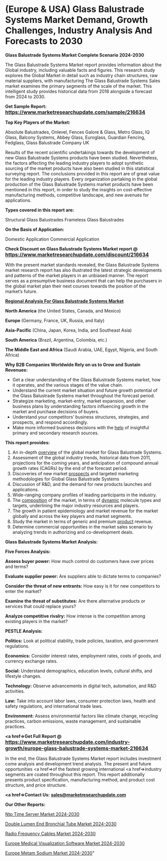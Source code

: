 # (Europe & USA) Glass Balustrade Systems Market Demand, Growth Challenges, Industry Analysis And Forecasts to 2030

<strong>Glass Balustrade Systems Market Complete Scenario 2024-2030</strong>

The Glass Balustrade Systems Market report provides information about the Global industry, including valuable facts and figures. This research study explores the Global Market in detail such as industry chain structures, raw material suppliers, with manufacturing The Glass Balustrade Systems Sales market examines the primary segments of the scale of the market. This intelligent study provides historical data from 2018 alongside a forecast from 2024 to 2030.

<strong>Get Sample Report: <a href=https://www.marketresearchupdate.com/sample/216634><font size=3 color=#0000ff>https://www.marketresearchupdate.com/sample/216634</font></a></strong>

<strong>Top Key Players of the Market:</strong>

Absolute Balustrades, Onlevel, Fences Galore & Glass, Metro Glass, IQ Glass, Balcony Systems, Abbey Glass, Euroglass, Guardian Fencing, Fedglass, Glass Balustrade Company UK

Results of the recent scientific undertakings towards the development of new Glass Balustrade Systems products have been studied. Nevertheless, the factors affecting the leading industry players to adopt synthetic sourcing of the market products have also been studied in this statistical surveying report. The conclusions provided in this report are of great value for the leading industry players. Every organization partaking in the global production of the Glass Balustrade Systems market products have been mentioned in this report, in order to study the insights on cost-effective manufacturing methods, competitive landscape, and new avenues for applications.

<strong>Types covered in this report are: </strong>

Structural Glass Balustrades
Frameless Glass Balustrades

<strong>On the Basis of Application:</strong>

Domestic Application
Commercial Application

<strong>Check Discount on Glass Balustrade Systems Market report @ <a href=https://www.marketresearchupdate.com/discount/216634><font size=3 color=#0000ff>https://www.marketresearchupdate.com/discount/216634</font></a></strong>

With the present market standards revealed, the Glass Balustrade Systems market research report has also illustrated the latest strategic developments and patterns of the market players in an unbiased manner. The report serves as a presumptive business document that can help the purchasers in the global market plan their next courses towards the position of the market’s future.

<strong><u><b>Regional Analysis For Glass Balustrade Systems Market</b></u></strong>

<strong><b>North America</b></strong> (the United States, Canada, and Mexico)

<strong><b>Europe </b></strong>(Germany, France, UK, Russia, and Italy)

<strong><b>Asia-Pacific</b></strong> (China, Japan, Korea, India, and Southeast Asia)

<strong><b>South America</b></strong> (Brazil, Argentina, Colombia, etc.)

<strong><b>The Middle East and Africa</b></strong> (Saudi Arabia, UAE, Egypt, Nigeria, and South Africa)

<strong>Why B2B Companies Worldwide Rely on us to Grow and Sustain Revenues:</strong>
<ul>
  <li>Get a clear understanding of the Glass Balustrade Systems market, how it operates, and the various stages of the value chain.</li>
  <li>Understand the current market situation and future growth potential of the Glass Balustrade Systems market throughout the forecast period.</li>
  <li>Strategize marketing, market-entry, market expansion, and other business plans by understanding factors influencing growth in the market and purchase decisions of buyers.</li>
  <li>Understand your competitors’ business structures, strategies, and prospects, and respond accordingly.</li>
  <li>Make more informed business decisions with the <a href=ASDF991299>help</a> of insightful primary and secondary research sources.</li>
</ul>
<strong>This report provides:</strong>
<ol>
  <li>An in-depth <a href=>overview</a> of the global market for Glass Balustrade Systems.</li>
  <li>Assessment of the global industry trends, historical data from 2011, projections for the coming years, and anticipation of compound annual growth rates (CAGRs) by the end of the forecast period.</li>
  <li>Discoveries of new market <a href=>prospects</a> and targeted marketing methodologies for Global Glass Balustrade Systems</li>
  <li>Discussion of R&amp;D, and the demand for new products launches and applications.</li>
  <li>Wide-ranging company profiles of leading participants in the industry.</li>
  <li>The <a href=ASDF881288>composition</a> of the market, in terms of <a href=>dynamic</a> molecule types and targets, underlining the major industry resources and players.</li>
  <li>The growth in patient epidemiology and market revenue for the market globally and across the key players and market segments.</li>
  <li>Study the market in terms of generic and premium <a href=>product</a> revenue.</li>
  <li>Determine commercial opportunities in the market sales scenario by analyzing trends in authorizing and co-development deals.</li>
</ol>

<strong>Glass Balustrade Systems Market Analysis:</strong>

<strong>Five Forces Analysis:</strong>

<strong>Assess buyer power:</strong> How much control do customers have over prices and terms?

<strong>Evaluate supplier power:</strong> Are suppliers able to dictate terms to companies?

<strong>Consider the threat of new entrants:</strong> How easy is it for new competitors to enter the market?

<strong>Examine the threat of substitutes:</strong> Are there alternative products or services that could replace yours?

<strong>Analyze competitive rivalry:</strong> How intense is the competition among existing players in the market?

<strong>PESTLE Analysis:</strong>

<strong>Politics:</strong> Look at political stability, trade policies, taxation, and government regulations.

<strong>Economics:</strong> Consider interest rates, employment rates, costs of goods, and currency exchange rates.

<strong>Social:</strong> Understand demographics, education levels, cultural shifts, and lifestyle changes.

<strong>Technology:</strong> Observe advancements in digital tech, automation, and R&D activities.

<strong>Law:</strong> Take into account labor laws, consumer protection laws, health and safety regulations, and international trade laws.

<strong>Environment:</strong> Assess environmental factors like climate change, recycling practices, carbon emissions, waste management, and sustainable practices.

<strong><a href=>Get Full Report</a> @ <a href=https://www.marketresearchupdate.com/industry-growth/europe-glass-balustrade-systems-market-216634><font size=3 color=#0000ff>https://www.marketresearchupdate.com/industry-growth/europe-glass-balustrade-systems-market-216634</font></a></strong>

In the end, the Glass Balustrade Systems Market report includes investment come analysis and development trend analysis. The present and future opportunities <a href=>of</a> the fastest growing international <a href=>industry</a> segments are coated throughout this report. This report additionally presents product specification, manufacturing method, and product cost structure, and price structure.

<strong><a href=><strong>Contact Us:</strong></a></strong>
<strong>sales@marketresearchupdate.com</strong>

<strong>Our Other Reports:</strong>

<a href=https://www.linkedin.com/pulse/ntp-time-server-market-has-huge-demand-worldwide>Ntp Time Server Market 2024-2030</a>

<a href=https://www.linkedin.com/pulse/double-lumen-end-bronchial-tube-market-size-share>Double Lumen End Bronchial Tube Market 2024-2030</a>

<a href=https://www.linkedin.com/pulse/radio-frequency-cables-market-size-emerging>Radio Frequency Cables Market 2024-2030</a>

<a href=https://www.linkedin.com/pulse/europe-medical-visualization-software-market-pskpf/>Europe Medical Visualization Software Market 2024-2030</a>

<a href=https://www.linkedin.com/pulse/europe-metam-sodium-market-research-report-growth-g2x9c/>Europe Metam Sodium Market 2024-2030</a>"
